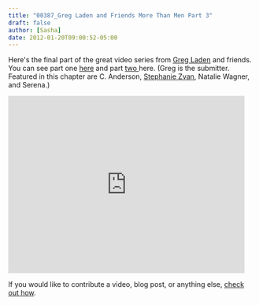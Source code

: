 ```yaml
---
title: "00387_Greg Laden and Friends More Than Men Part 3"
draft: false
author: [Sasha]
date: 2012-01-20T09:00:52-05:00
---
```


Here's the final part of the great video series from [Greg Laden](http://scienceblogs.com/gregladen/) and friends. You can see part one [here](http://www.morethanmen.org/2012/01/18/greg-laden-and-friends-more-than-men-part-1/) and part [two ](http://www.morethanmen.org/2012/01/19/greg-laden-and-friends-more-than-men-part-2/)here. (Greg is the submitter. Featured in this chapter are C. Anderson, [Stephanie Zvan](http://freethoughtblogs.com/almostdiamonds), Natalie Wagner, and Serena.)

<iframe src="http://www.youtube.com/embed/QwqjZKxEMqI?rel=0" frameborder="0" width="480" height="360"></iframe>

If you would like to contribute a video, blog post, or anything else, [check out how](http://www.morethanmen.org/contribute/).
